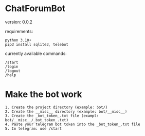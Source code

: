 # ChatForumBot
version: 0.0.2

requirements:
```
python 3.10+
pip3 install sqlite3, telebot
```
currently available commands:
```
/start
/login
/logout
/help
```
# Make the bot work
```
1. Create the project directory (example: bot/)
2. Create the __misc__ directory (example: bot/__misc__)
3. Create the _bot_token_.txt file (exampl: bot/__misc__/_bot_token_.txt)
4. Paste your telegram bot token into the _bot_token_.txt file
5. In telegram: use /start
```

